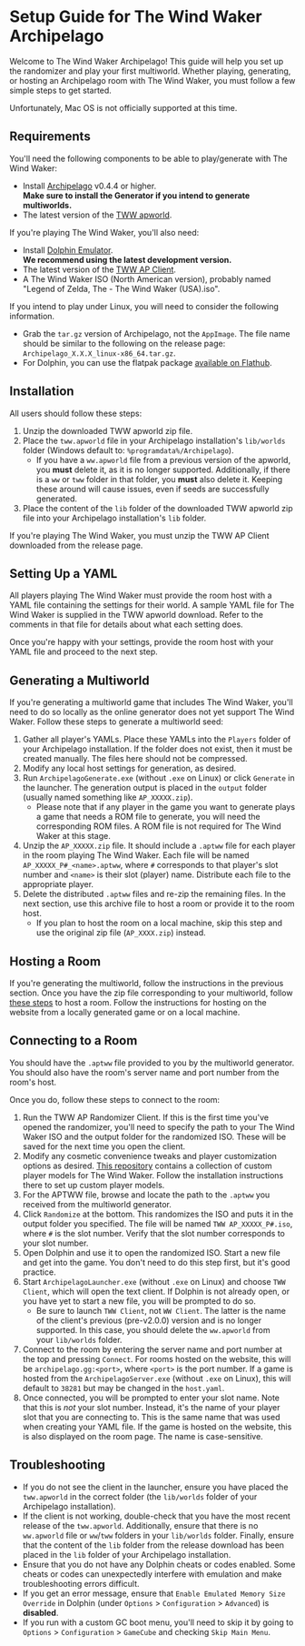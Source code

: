 # Setup Guide for The Wind Waker Archipelago

Welcome to The Wind Waker Archipelago! This guide will help you set up the randomizer and play your first multiworld.
Whether playing, generating, or hosting an Archipelago room with The Wind Waker, you must follow a few simple steps to
get started.

Unfortunately, Mac OS is not officially supported at this time.

## Requirements

You'll need the following components to be able to play/generate with The Wind Waker:
* Install [Archipelago](https://github.com/ArchipelagoMW/Archipelago/releases) v0.4.4 or higher.\
    **Make sure to install the Generator if you intend to generate multiworlds.**
* The latest version of the [TWW apworld](https://github.com/tanjo3/tww_apworld/releases/latest).

If you're playing The Wind Waker, you'll also need:
* Install [Dolphin Emulator](https://dolphin-emu.org/download/).\
    **We recommend using the latest development version.**
* The latest version of the [TWW AP Client](https://github.com/tanjo3/wwrando/releases/latest).
* A The Wind Waker ISO (North American version), probably named "Legend of Zelda, The - The Wind Waker (USA).iso".

If you intend to play under Linux, you will need to consider the following information.
* Grab the `tar.gz` version of Archipelago, not the `AppImage`. The file name should be similar to the following on the
release page: `Archipelago_X.X.X_linux-x86_64.tar.gz`.
* For Dolphin, you can use the flatpak package
[available on Flathub](https://flathub.org/apps/org.DolphinEmu.dolphin-emu).

## Installation
All users should follow these steps:
1. Unzip the downloaded TWW apworld zip file.
2. Place the `tww.apworld` file in your Archipelago installation's `lib/worlds` folder (Windows default to:
`%programdata%/Archipelago`).
    * If you have a `ww.apworld` file from a previous version of the apworld, you **must** delete it, as it is no longer
    supported. Additionally, if there is a `ww` or `tww` folder in that folder, you **must** also delete it. Keeping
    these around will cause issues, even if seeds are successfully generated.
3. Place the content of the `lib` folder of the downloaded TWW apworld zip file into your Archipelago installation's
`lib` folder.

If you're playing The Wind Waker, you must unzip the TWW AP Client downloaded from the release page.

## Setting Up a YAML
All players playing The Wind Waker must provide the room host with a YAML file containing the settings for their world.
A sample YAML file for The Wind Waker is supplied in the TWW apworld download. Refer to the comments in that file for
details about what each setting does.

Once you're happy with your settings, provide the room host with your YAML file and proceed to the next step.

## Generating a Multiworld
If you're generating a multiworld game that includes The Wind Waker, you'll need to do so locally as the online
generator does not yet support The Wind Waker. Follow these steps to generate a multiworld seed:
1. Gather all player's YAMLs. Place these YAMLs into the `Players` folder of your Archipelago installation. If the
folder does not exist, then it must be created manually. The files here should not be compressed.
2. Modify any local host settings for generation, as desired.
3. Run `ArchipelagoGenerate.exe` (without `.exe` on Linux) or click `Generate` in the launcher. The generation output
is placed in the `output` folder (usually named something like `AP_XXXXX.zip`).
    * Please note that if any player in the game you want to generate plays a game that needs a ROM file to generate,
    you will need the corresponding ROM files. A ROM file is not required for The Wind Waker at this stage.
4. Unzip the `AP_XXXXX.zip` file. It should include a `.aptww` file for each player in the room playing The Wind Waker.
Each file will be named `AP_XXXXX_P#_<name>.aptww`, where `#` corresponds to that player's slot number and `<name>` is
their slot (player) name. Distribute each file to the appropriate player.
5. Delete the distributed `.aptww` files and re-zip the remaining files. In the next section, use this archive file to
host a room or provide it to the room host.
    * If you plan to host the room on a local machine, skip this step and use the original zip file (`AP_XXXX.zip`)
    instead.

## Hosting a Room
If you're generating the multiworld, follow the instructions in the previous section. Once you have the zip file
corresponding to your multiworld, follow
[these steps](https://archipelago.gg/tutorial/Archipelago/setup/en#hosting-an-archipelago-server) to host a room. Follow
the instructions for hosting on the website from a locally generated game or on a local machine.

## Connecting to a Room
You should have the `.aptww` file provided to you by the multiworld generator. You should also have the room's server
name and port number from the room's host.

Once you do, follow these steps to connect to the room:
1. Run the TWW AP Randomizer Client. If this is the first time you've opened the randomizer, you'll need to specify the
path to your The Wind Waker ISO and the output folder for the randomized ISO. These will be saved for the next time you
open the client.
2. Modify any cosmetic convenience tweaks and player customization options as desired.
[This repository](https://github.com/Sage-of-Mirrors/Custom-Wind-Waker-Player-Models) contains a collection of custom
player models for The Wind Waker. Follow the installation instructions there to set up custom player models.
3. For the APTWW file, browse and locate the path to the `.aptww` you received from the multiworld generator.
4. Click `Randomize` at the bottom. This randomizes the ISO and puts it in the output folder you specified. The file
will be named `TWW AP_XXXXX_P#.iso`, where `#` is the slot number. Verify that the slot number corresponds to your slot
number.
5. Open Dolphin and use it to open the randomized ISO. Start a new file and get into the game. You don't need to do this
step first, but it's good practice.
6. Start `ArchipelagoLauncher.exe` (without `.exe` on Linux) and choose `TWW Client`, which will open the text client.
If Dolphin is not already open, or you have yet to start a new file, you will be prompted to do so.
    * Be sure to launch `TWW Client`, not `WW Client`. The latter is the name of the client's previous (pre-v2.0.0)
    version and is no longer supported. In this case, you should delete the `ww.apworld` from your `lib/worlds` folder.
7. Connect to the room by entering the server name and port number at the top and pressing `Connect`. For rooms hosted
on the website, this will be `archipelago.gg:<port>`, where `<port>` is the port number. If a game is hosted from the
`ArchipelagoServer.exe` (without `.exe` on Linux), this will default to `38281` but may be changed in the `host.yaml`.
8. Once connected, you will be prompted to enter your slot name. Note that this is *not* your slot number. Instead, it's
the name of your player slot that you are connecting to. This is the same name that was used when creating your YAML
file. If the game is hosted on the website, this is also displayed on the room page. The name is case-sensitive.

## Troubleshooting
* If you do not see the client in the launcher, ensure you have placed the `tww.apworld` in the correct folder (the
`lib/worlds` folder of your Archipelago installation).
* If the client is not working, double-check that you have the most recent release of the `tww.apworld`. Additionally,
ensure that there is no `ww.apworld` file or `ww`/`tww` folders in your `lib/worlds` folder. Finally, ensure that the
content of the `lib` folder from the release download has been placed in the `lib` folder of your Archipelago
installation.
* Ensure that you do not have any Dolphin cheats or codes enabled. Some cheats or codes can unexpectedly interfere with
emulation and make troubleshooting errors difficult.
* If you get an error message, ensure that `Enable Emulated Memory Size Override` in Dolphin (under `Options` >
`Configuration` > `Advanced`) is **disabled**.
* If you run with a custom GC boot menu, you'll need to skip it by going to `Options` > `Configuration` > `GameCube`
and checking `Skip Main Menu`.
